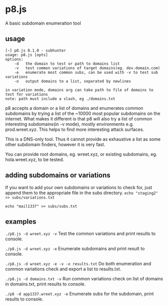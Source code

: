 # p8.js

A basic subdomain enumeration tool

## usage
```
[~] p8.js 0.1.0 - subhunter
usage: p8.js [opts]
options:
    -d   the domain to test or path to domains list
    -v   test common variations of target domains(eg. dev.domain.com)
    -e   enumerate most common subs, can be used with -v to test sub variations
    -o   output domains to a list, separated by newlines

in variation mode, domains arg can take path to file of domains to test for variations
note: path must include a slash, eg ./domains.txt
```

p8 accepts a domain or a list of domains and enumerates common subdomains by trying a list of the ~10000 most popular subdomains on the internet. What makes it different is that p8 will also try a list of common interesting subdomains(in -v mode), mostly environments e.g. prod.wreet.xyz. This helps to find more interesting attack surfaces.

This is a DNS-only tool. Thus it cannot provide as exhaustive a list as some other subdomain finders, however it is very fast.  

You can provide root domains, eg. wreet.xyz, or existing subdomains, eg. hola.wreet.xyz, to be tested. 
## adding subdomains or variations
If you want to add your own subdomains or variations to check for, just append them to the appropriate file in the subs directory.
`echo "staging2" >> subs/variations.txt`

`echo "mail1337" >> subs/subs.txt`


## examples
`./p8.js -d wreet.xyz -v` 
Test the common variations and print results to console.

`./p8.js -d wreet.xyz -e` 
Enumerate subdomains and print result to console.

`./p8.js -d wreet.xyz -e -v -o results.txt` 
Do both enumeration and common variations check and export a list to results.txt.

`./p8.js -d domains.txt -v` 
Run common variations check on list of domains in domains.txt, print results to console.

`./p8 -d app1337.wreet.xyz -e` Enumerate subs for the subdomain, print results to console.
